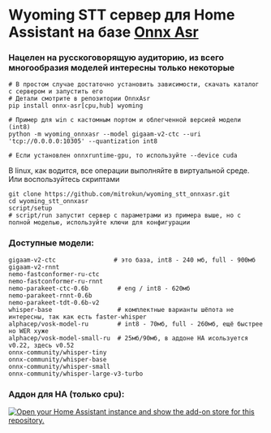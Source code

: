 # Wyoming STT сервер для Home Assistant на базе [Onnx Asr](https://github.com/istupakov/onnx-asr)
### Нацелен на русскоговорящую аудиторию, из всего многообразия моделей интересны только некоторые

```
# В простом случае достаточно установить зависимости, скачать каталог с сервером и запустить его
# Детали смотрите в репозитории OnnxAsr
pip install onnx-asr[cpu,hub] wyoming

# Пример для win с кастомным портом и облегченной версией модели (int8)
python -m wyoming_onnxasr --model gigaam-v2-ctc --uri 'tcp://0.0.0.0:10305' --quantization int8

# Если установлен onnxruntime-gpu, то используйте --device cuda
```
В linux, как водится, все операции выполняйте в виртуальной среде. Или воспользуйтесь скриптами
```
git clone https://github.com/mitrokun/wyoming_stt_onnxasr.git
cd wyoming_stt_onnxasr
script/setup
# script/run запустит сервер с параметрами из примера выше, но с полной моделью, используйте ключи для конфигурации
```

### Доступные модели:
```
gigaam-v2-ctc                # это база, int8 - 240 мб, full - 900мб
gigaam-v2-rnnt
nemo-fastconformer-ru-ctc
nemo-fastconformer-ru-rnnt
nemo-parakeet-ctc-0.6b        # eng / int8 - 620мб
nemo-parakeet-rnnt-0.6b
nemo-parakeet-tdt-0.6b-v2
whisper-base                  # комплектные варианты шёпота не интересны, так как есть faster-whisper
alphacep/vosk-model-ru        # int8 - 70мб, full - 260мб, ещё быстрее но WER хуже
alphacep/vosk-model-small-ru  # 25мб/90мб, в аддоне HA исользуется v0.22, здесь v0.52
onnx-community/whisper-tiny
onnx-community/whisper-base
onnx-community/whisper-small
onnx-community/whisper-large-v3-turbo
```
### Aддон для HA (только cpu):
[![Open your Home Assistant instance and show the add-on store for this repository.](https://my.home-assistant.io/badges/supervisor_addon.svg)](https://my.home-assistant.io/redirect/supervisor_addon/?addon=f4ba1342_onnxasr&repository_url=https%3A%2F%2Fgithub.com%2Fmitrokun%2Fvoice-addons)
